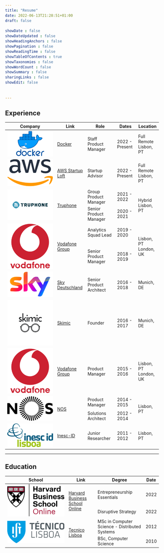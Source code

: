```yaml
---
title: "Resume"
date: 2022-06-13T21:28:51+01:00
draft: false

showDate : false
showDateUpdated : false
showHeadingAnchors : false
showPagination : false
showReadingTime : false
showTableOfContents : true
showTaxonomies : false 
showWordCount : false
showSummary : false
sharingLinks : false
showEdit: false


---
```


## Experience

<table>
    <thead>
        <tr>
            <th>Company</th>
            <th>Link</th>
            <th>Role</th>
            <th>Dates</th>
            <th>Location</th>
        </tr>
    </thead>
    <tbody>
        <tr>
            <td><img class="customEntitityLogo" src="docker.png"/></td>
            <td><a href="https://www.docker.com/" target="_blank">Docker</a></td>
            <td>Staff Product Manager</td>
            <td>2022 - Present</td>
            <td>Full Remote </br> Lisbon, PT</td>
        </tr>
        <tr>
            <td><img class="customEntitityLogo" src="aws.png"/></td>
            <td><a href="https://aws-startup-lofts.com/emea" target="_blank">AWS Startup Loft</a></td>
            <td>Startup Advisor</td>
            <td>2022 - Present</td>
            <td>Full Remote </br> Lisbon, PT</td>
        </tr>
        <tr>
            <td rowspan=2><img class="customEntitityLogo" src="truphone.png"/></td>
            <td rowspan=2><a href="https://www.truphone.com/" target="_blank">Truphone</a></td>
            <td>Group Product Manager</td>
            <td>2021 - 2022</td>
            <td rowspan=2>Hybrid </br> Lisbon, PT</td>
        </tr>
        <tr>
            <td>Senior Product Manager</td>
            <td>2020 - 2021</td>
        </tr>
        <tr>
            <td rowspan=2><img class="customEntitityLogo" src="vodafone.png"/></td>
            <td rowspan=2><a href="https://www.vodafone.com/" target="_blank">Vodafone Group</a></td>
            <td>Analytics Squad Lead </td>
            <td>2019 - 2020</td>
            <td rowspan=2>Lisbon, PT </br> London, UK</td>
        </tr>
        <tr>
            <td>Senior Product Manager</td>
            <td>2018 - 2019</td>
        </tr>
        <tr>
            <td><img class="customEntitityLogo" src="sky.png"/></td>
            <td><a href="https://www.sky.de/" target="_blank">Sky Deutschland</a></td>
            <td>Senior Product Architect</td>
            <td>2016 - 2018</td>
            <td>Munich, DE</td>
        </tr>
        <tr>
            <td><img class="customEntitityLogo" src="skimic.png"/></td>
            <td><a href="https://skimic.com" target="_blank">Skimic</a> </td>
            <td>Founder</td>
            <td>2016 - 2017</td>
            <td>Munich, DE</td>
        </tr>
        <tr>
            <td><img class="customEntitityLogo" src="vodafone.png"/></td>
            <td><a href="https://www.vodafone.com/" target="_blank">Vodafone Group</a></td>
            <td>Product Manager</td>
            <td>2015 - 2016</td>
            <td>Lisbon, PT</br>London, UK</td>
        </tr>
         <tr>
            <td rowspan=2><img class="customEntitityLogo" src="nos.png"/></td>
            <td rowspan=2><a href="https://www.nos.pt" target="_blank">NOS</a></td>
            <td>Product Manager</td>
            <td>2014 - 2015</td>
            <td rowspan=2>Lisbon, PT</td>
        </tr>
         <tr>
            <td>Solutions Architect</td>
            <td>2012 - 2014</td>
        </tr>
         <tr>
            <td><img class="customEntitityLogo" src="inesc.png"/></td>
            <td><a href="https://www.inesc-id.pt/" target="_blank">Inesc-ID</a></td>
            <td>Junior Researcher</td>
            <td>2011 - 2012</td>
            <td>Lisbon, PT</td>
        </tr>
    </tbody>
</table>

---

## Education

<table>
    <thead>
        <tr>
            <th>School</th>
            <th>Link</th>
            <th>Degree</th>
            <th>Date</th>
        </tr>
    </thead>
    <tbody>
        <tr>
            <td rowspan=2><img class="customEntitityLogo" src="hbs.svg"/></td>
            <td rowspan=2><a href="https://online.hbs.edu/" target="_blank">Harvard Business School Online</a></td>
            <td>Entrepreneurship Essentials</td>
            <td>2022</td>
        </tr>
        <tr>
            <td>Disruptive Strategy</td>
            <td>2022</td>
        </tr>
        <tr>
            <td rowspan=2><img class="customEntitityLogo" src="ist.png"/></td>
            <td rowspan=2><a href="https://tecnico.ulisboa.pt/en/" target="_blank">Tecnico Lisboa</a></td>
            <td>MSc in Computer Science - Distributed Systems</td>
            <td>2012</td>
        </tr>
        <tr>
            <td>BSc, Computer Science</td>
            <td>2010</td>
        </tr>
    </tbody>
</table>